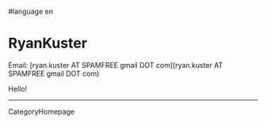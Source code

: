 
#language en
# RyanKuster

Email: [ryan.kuster AT SPAMFREE gmail DOT com](ryan.kuster AT SPAMFREE gmail DOT com)

Hello!

----
CategoryHomepage
